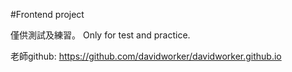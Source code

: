 #Frontend project

僅供測試及練習。
Only for test and practice.

老師github: https://github.com/davidworker/davidworker.github.io
